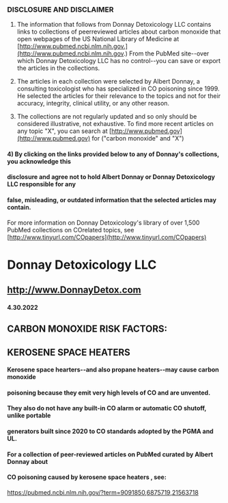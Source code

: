 ### DISCLOSURE AND DISCLAIMER 

1) The information that follows from Donnay Detoxicology LLC contains links to collections of peerreviewed articles about carbon monoxide that open webpages of the US National Library of Medicine at [http://www.pubmed.ncbi.nlm.nih.gov.](http://www.pubmed.ncbi.nlm.nih.gov.) From the PubMed site--over which Donnay Detoxicology LLC has no control--you can save or export the articles in the collections. 

2) The articles in each collection were selected by Albert Donnay, a consulting toxicologist who has specialized in CO poisoning since 1999. He selected the articles for their relevance to the topics and not for their accuracy, integrity, clinical utility, or any other reason. 

3) The collections are not regularly updated and so only should be considered illustrative, not exhaustive. To find more recent articles on any topic "X", you can search at [http://www.pubmed.gov](http://www.pubmed.gov) for ("carbon monoxide" and "X") 

#### 4) By clicking on the links provided below to any of Donnay's collections, you acknowledge this 

#### disclosure and agree not to hold Albert Donnay or Donnay Detoxicology LLC responsible for any 

#### false, misleading, or outdated information that the selected articles may contain. 

For more information on Donnay Detoxicology's library of over 1,500 PubMed collections on COrelated topics, see [http://www.tinyurl.com/COpapers](http://www.tinyurl.com/COpapers) 


# Donnay Detoxicology LLC 

## http://www.DonnayDetox.com 

#### 4.30.2022 

## CARBON MONOXIDE RISK FACTORS: 

## KEROSENE SPACE HEATERS 

#### Kerosene space hearters--and also propane heaters--may cause carbon monoxide 

#### poisoning because they emit very high levels of CO and are unvented. 

#### They also do not have any built-in CO alarm or automatic CO shutoff, unlike portable 

#### generators built since 2020 to CO standards adopted by the PGMA and UL. 

#### For a collection of peer-reviewed articles on PubMed curated by Albert Donnay about 

#### CO poisoning caused by kerosene space heaters , see: 

 https://pubmed.ncbi.nlm.nih.gov/?term=9091850,6875719,21563718 


